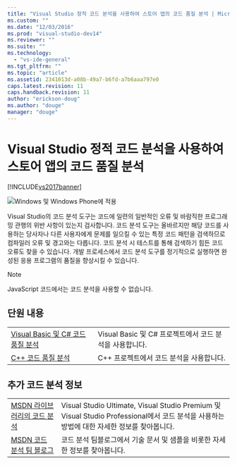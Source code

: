 ```yaml
---
title: "Visual Studio 정적 코드 분석을 사용하여 스토어 앱의 코드 품질 분석 | Microsoft Docs"
ms.custom: ""
ms.date: "12/03/2016"
ms.prod: "visual-studio-dev14"
ms.reviewer: ""
ms.suite: ""
ms.technology: 
  - "vs-ide-general"
ms.tgt_pltfrm: ""
ms.topic: "article"
ms.assetid: 2341013d-a08b-49a7-b6fd-a7b6aaa797e0
caps.latest.revision: 11
caps.handback.revision: 11
author: "erickson-doug"
ms.author: "douge"
manager: "douge"
---
```

# Visual Studio 정적 코드 분석을 사용하여 스토어 앱의 코드 품질 분석
[!INCLUDE[vs2017banner](../code-quality/includes/vs2017banner.md)]

![Windows 및 Windows Phone에 적용](../debugger/media/windows_and_phone_content.png "windows\_and\_phone\_content")  
  
 Visual Studio의 코드 분석 도구는 코드에 일련의 일반적인 오류 및 바람직한 프로그래밍 관행의 위반 사항이 있는지 검사합니다. 코드 분석 도구는 올바르지만 해당 코드를 사용하는 당사자나 다른 사용자에게 문제를 일으킬 수 있는 특정 코드 패턴을 검색하므로 컴파일러 오류 및 경고와는 다릅니다. 코드 분석 시 테스트를 통해 검색하기 힘든 코드 오류도 찾을 수 있습니다. 개발 프로세스에서 코드 분석 도구를 정기적으로 실행하면 완성된 응용 프로그램의 품질을 향상시킬 수 있습니다.  
  
> [!NOTE]
>  JavaScript 코드에서는 코드 분석을 사용할 수 없습니다.  
  
## 단원 내용  
  
|||  
|-|-|  
|[Visual Basic 및 C\# 코드 품질 분석](../test/analyze-visual-basic-and-csharp-code-quality-in-store-apps-using-visual-studio-static-code-analysis.md)|Visual Basic 및 C\# 프로젝트에서 코드 분석을 사용합니다.|  
|[C\+\+ 코드 품질 분석](../test/analyze-cpp-code-quality-of-store-apps-using-visual-studio-static-code-analysis.md)|C\+\+ 프로젝트에서 코드 분석을 사용합니다.|  
  
## 추가 코드 분석 정보  
  
|||  
|-|-|  
|[MSDN 라이브러리의 코드 분석](http://go.microsoft.com/fwlink/?LinkID=227580)|Visual Studio Ultimate, Visual Studio Premium 및 Visual Studio Professional에서 코드 분석을 사용하는 방법에 대한 자세한 정보를 찾아봅니다.|  
|[MSDN 코드 분석 팀 블로그](http://go.microsoft.com/fwlink/?LinkId=227200)|코드 분석 팀블로그에서 기술 문서 및 샘플을 비롯한 자세한 정보를 찾아봅니다.|